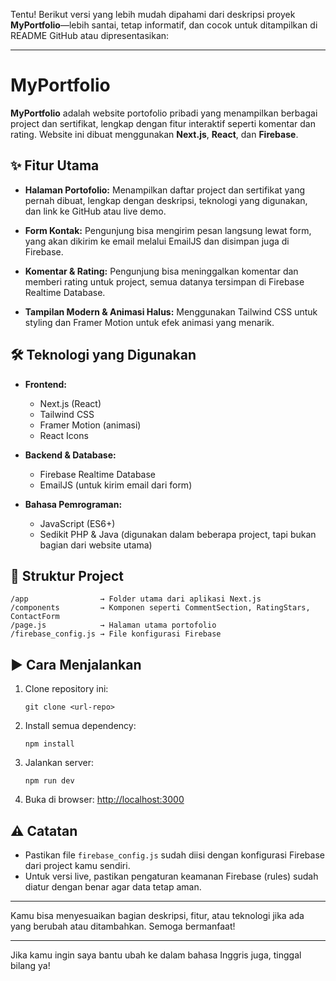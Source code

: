 Tentu! Berikut versi yang lebih mudah dipahami dari deskripsi proyek **MyPortfolio**—lebih santai, tetap informatif, dan cocok untuk ditampilkan di README GitHub atau dipresentasikan:

---

# MyPortfolio

**MyPortfolio** adalah website portofolio pribadi yang menampilkan berbagai project dan sertifikat, lengkap dengan fitur interaktif seperti komentar dan rating. Website ini dibuat menggunakan **Next.js**, **React**, dan **Firebase**.

## ✨ Fitur Utama

* **Halaman Portofolio:**
  Menampilkan daftar project dan sertifikat yang pernah dibuat, lengkap dengan deskripsi, teknologi yang digunakan, dan link ke GitHub atau live demo.

* **Form Kontak:**
  Pengunjung bisa mengirim pesan langsung lewat form, yang akan dikirim ke email melalui EmailJS dan disimpan juga di Firebase.

* **Komentar & Rating:**
  Pengunjung bisa meninggalkan komentar dan memberi rating untuk project, semua datanya tersimpan di Firebase Realtime Database.

* **Tampilan Modern & Animasi Halus:**
  Menggunakan Tailwind CSS untuk styling dan Framer Motion untuk efek animasi yang menarik.

## 🛠️ Teknologi yang Digunakan

* **Frontend:**

  * Next.js (React)
  * Tailwind CSS
  * Framer Motion (animasi)
  * React Icons

* **Backend & Database:**

  * Firebase Realtime Database
  * EmailJS (untuk kirim email dari form)

* **Bahasa Pemrograman:**

  * JavaScript (ES6+)
  * Sedikit PHP & Java (digunakan dalam beberapa project, tapi bukan bagian dari website utama)

## 📁 Struktur Project

```
/app                → Folder utama dari aplikasi Next.js
/components         → Komponen seperti CommentSection, RatingStars, ContactForm
/page.js            → Halaman utama portofolio
/firebase_config.js → File konfigurasi Firebase
```

## ▶️ Cara Menjalankan

1. Clone repository ini:

   ```
   git clone <url-repo>
   ```

2. Install semua dependency:

   ```
   npm install
   ```

3. Jalankan server:

   ```
   npm run dev
   ```

4. Buka di browser: [http://localhost:3000](http://localhost:3000)

## ⚠️ Catatan

* Pastikan file `firebase_config.js` sudah diisi dengan konfigurasi Firebase dari project kamu sendiri.
* Untuk versi live, pastikan pengaturan keamanan Firebase (rules) sudah diatur dengan benar agar data tetap aman.

---

Kamu bisa menyesuaikan bagian deskripsi, fitur, atau teknologi jika ada yang berubah atau ditambahkan. Semoga bermanfaat!

---

Jika kamu ingin saya bantu ubah ke dalam bahasa Inggris juga, tinggal bilang ya!
